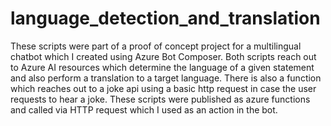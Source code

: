 # language_detection_and_translation
These scripts were part of a proof of concept project for a multilingual chatbot which I created using Azure Bot Composer. Both scripts reach out to Azure AI resources which determine the language of a given statement and also perform a translation to a target language. There is also a function which reaches out to a joke api using a basic http request in case the user requests to hear a joke.
These scripts were published as azure functions and called via HTTP request which I used as an action in the bot.
